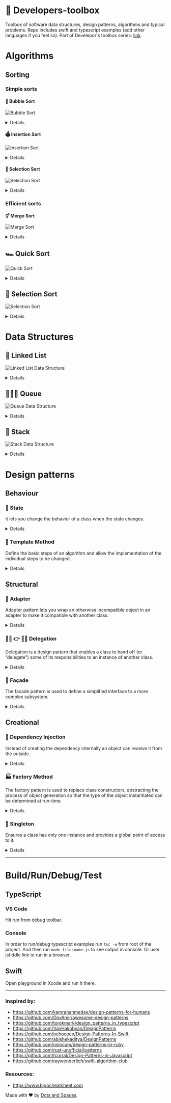 # 🧰 Developers-toolbox
Toolbox of software data structures, design patterns, algorithms and typical problems. Repo includes swift and typescript examples (add other languages if you feel so). Part of Develepor's toolbox series: [link](https://medium.com/dots-and-spaces).

# Algorithms

## Sorting

### Simple sorts

#### 🛁 Bubble Sort

![Bubble Sort](https://upload.wikimedia.org/wikipedia/commons/c/c8/Bubble-sort-example-300px.gif "Bubble Sort")

<details>

[Wikipedia says](https://en.wikipedia.org/wiki/Bubble_sort):
> Bubble sort, sometimes referred to as sinking sort, is a simple sorting algorithm that repeatedly steps through the list, compares adjacent elements and swaps them if they are in the wrong order. The pass through the list is repeated until the list is sorted. The algorithm, which is a comparison sort, is named for the way smaller or larger elements "bubble" to the top of the list. Although the algorithm is simple, it is too slow and impractical for most problems even when compared to insertion sort. Bubble sort can be practical if the input is in mostly sorted order with some out-of-order elements nearly in position.

| Algorithm     | Time Complexity |         |           | Space Complexity |
| ------------- |----------------:| -------:|----------:|-----------------:|
|               | Best            | Average | Worst     | Worst            |
| Bubble Sort   | Θ(n)            | Θ(n^2)  | Θ(n^2)    | Θ(1        )     |

### Swift

**Example:**
```swift
func bubbleSort(numbers: [Int]) -> [Int] {
    var sortedNumbers = numbers

    for i in 0..<sortedNumbers.count {
        for j in 1..<sortedNumbers.count-i {
            if sortedNumbers[j - 1] > sortedNumbers[j] {
                sortedNumbers.swapAt(j - 1, j)
            }
        }
    }

    return sortedNumbers
}

let numbers = [5, 15, 14, 1, 26, 0, 99]
print(bubbleSort(numbers: numbers))
```

#### Output:
```
[0, 1, 5, 14, 15, 26, 99]
```

### TypeScript
**Example:**
[jsfiddle link](https://jsfiddle.net/5nfo4ugt/)

```typescript
function bubbleSort(numbers: number[]): number[] {
    let sortedNumbers = numbers;

    for (let i = 0; i < sortedNumbers.length; i++) {
        for (let j = 1; j < sortedNumbers.length; j++) {
            if (sortedNumbers[j - 1] > sortedNumbers[j]) {
                const temp = sortedNumbers[j - 1];
                sortedNumbers[j - 1] = sortedNumbers[j];
                sortedNumbers[j] = temp;
            }
        }
    }

    return sortedNumbers;
}

const numbers = [5, 15, 14, 1, 26, 0, 99]
console.log(bubbleSort(numbers));
```

#### Output:
```
[ 0, 1, 5, 14, 15, 26, 99 ]
```

</details>

#### 🗳️ Insertion Sort

![Insertion Sort](https://upload.wikimedia.org/wikipedia/commons/0/0f/Insertion-sort-example-300px.gif "Insertion Sort")

<details>

[Wikipedia says](https://en.wikipedia.org/wiki/Insertion_sort):
> Insertion sort is a simple sorting algorithm that is relatively efficient for small lists and mostly sorted lists, and is often used as part of more sophisticated algorithms. It works by taking elements from the list one by one and inserting them in their correct position into a new sorted list similar to how we put money in out wallet. In arrays, the new list and the remaining elements can share the array's space, but insertion is expensive, requiring shifting all following elements over by one. Shellsort (see below) is a variant of insertion sort that is more efficient for larger lists.

| Algorithm      | Time Complexity |          |           | Space Complexity |
| -------------- |----------------:| --------:|----------:|-----------------:|
|                | Best            | Average  | Worst     | Worst            |
| Insertion Sort | Ω(n)            | Θ(n^2)   | Θ(n^2)    | Θ(1        )     |

### Swift

**Example:**
```swift
func insertionSort(numbers: [Int]) -> [Int] {
    var sortedNumbers = numbers

    for i in 0..<sortedNumbers.count {
        let val = sortedNumbers[i]

        for j in 0..<i {
            if sortedNumbers[j] > sortedNumbers[i] {
                sortedNumbers.remove(at: i)
                sortedNumbers.insert(val, at: j)
            }
        }
    }

    return sortedNumbers
}

let numbers = [5, 15, 14, 1, 26, 0, 99]

print(insertionSort(numbers: numbers))
```

#### Output:
```
[0, 1, 5, 14, 15, 26, 99]
```

### TypeScript
**Example:**
[jsfiddle link](https://jsfiddle.net/1gj3bd87/)

```typescript
function insertionSort(numbers: number[]): number[] {
    let sortedNumbers = numbers;

    for (let i = 1; i < sortedNumbers.length; i++) {
        let value = sortedNumbers[i];
        let position = i;

        while(position > 0 && sortedNumbers[position - 1] > value) {
            numbers[position] = numbers[position - 1];
            position -= 1;
        }

        numbers[position] = value;
    }

    return sortedNumbers;
}

const unsortedArray = [5, 15, 14, 1, 26, 0, 99];
console.log(insertionSort(unsortedArray));
```

#### Output:
```
[ 0, 1, 5, 14, 15, 26, 99 ]
```

</details>

#### 🔘 Selection Sort

![Selection Sort](https://upload.wikimedia.org/wikipedia/commons/9/94/Selection-Sort-Animation.gif "Selection Sort")

<details>

[Wikipedia says](https://en.wikipedia.org/wiki/Selection_sort):
> Selection sort is an in-place comparison sort. It has O(n2) complexity, making it inefficient on large lists, and generally performs worse than the similar insertion sort. Selection sort is noted for its simplicity, and also has performance advantages over more complicated algorithms in certain situations.

> The algorithm finds the minimum value, swaps it with the value in the first position, and repeats these steps for the remainder of the list. It does no more than n swaps, and thus is useful where swapping is very expensive.

| Algorithm      | Time Complexity |         |           | Space Complexity |
| -------------- |----------------:| -------:|----------:|-----------------:|
|                | Best            | Average | Worst     | Worst            |
| Selection sort | Ω(n^2)          | Θ(n^2)  | Θ(n^2)    | Θ(1        )     |

### Swift

**Example:**
```swift
func selectionSort(numbers: [Int]) -> [Int] {
    var sortedNumbers = numbers

    for i in 0..<sortedNumbers.count-1 {
        var minIndex = i
        for j in i..<sortedNumbers.count {
            if sortedNumbers[j] < sortedNumbers[minIndex] {
                minIndex = j
            }
        }

        let temp = sortedNumbers[minIndex]
        sortedNumbers[minIndex] = sortedNumbers[i]
        sortedNumbers[i] = temp
    }

    return sortedNumbers
}

let numbers = [5, 15, 14, 1, 26, 0, 99]

print(selectionSort(numbers: numbers))
```

#### Output:
```
[0, 1, 5, 14, 15, 26, 99]
```

### TypeScript
**Example:**
[jsfiddle link](https://jsfiddle.net/oe2cm1fn/)

```typescript
function selectionSort(numbers: number[]): number[] {
    let sortedNumbers = numbers;

    for (let i = 0; i < sortedNumbers.length - 1; i++) {
        let minValueIndex = i;

        for (let j = i + 1; j < sortedNumbers.length; j++) {
            if (sortedNumbers[j] < sortedNumbers[minValueIndex]) {
                minValueIndex = j;
            }
        }
            const temp = sortedNumbers[minValueIndex];
            sortedNumbers[minValueIndex] = sortedNumbers[i];
            sortedNumbers[i] = temp;
    }

    return sortedNumbers;
}

const unsortedArray = [5, 15, 14, 1, 26, 0, 99];
console.log(selectionSort(unsortedArray));
```

#### Output:
```
[ 0, 1, 5, 14, 15, 26, 99 ]
```

</details>

### Efficient sorts

#### ⚥ Merge Sort

![Merge Sort](https://upload.wikimedia.org/wikipedia/commons/c/cc/Merge-sort-example-300px.gif "Merge Sort")

<details>

Conceptually, a merge sort works as follows:

- Divide the unsorted list into n sublists, each containing one element (a list of one element is considered sorted).
- Repeatedly merge sublists to produce new sorted sublists until there is only one sublist remaining. This will be the sorted list.

[Wikipedia says](https://en.wikipedia.org/wiki/Merge_sort):
> Merge sort takes advantage of the ease of merging already sorted lists into a new sorted list. It starts by comparing every two elements (i.e., 1 with 2, then 3 with 4...) and swapping them if the first should come after the second. It then merges each of the resulting lists of two into lists of four, then merges those lists of four, and so on; until at last two lists are merged into the final sorted list. Of the algorithms described here, this is the first that scales well to very large lists, because its worst-case running time is O(n log n). It is also easily applied to lists, not only arrays, as it only requires sequential access, not random access. However, it has additional O(n) space complexity, and involves a large number of copies in simple implementations.

| Algorithm    | Time Complexity |              |             | Space Complexity |
| ------------ |----------------:| ------------:|------------:|-----------------:|
|              | Best            | Average      | Worst       | Worst            |
| Merge Sort   | Θ(n log(n))      | Θ(n log(n)) | O(n log(n)) | O(n)             |

### Swift

**Example:**
```swift
func mergeSort(numbers: [Int]) -> [Int] {
    // If only one element - already sorted.
    if numbers.count == 1 {
        return numbers
    }

    // First, divide the list into equal-sized sublists
    // consisting of the first half and second half of the list.
    let iMiddle = numbers.count/2
    let left = mergeSort(numbers: Array(numbers[0..<iMiddle]))
    let right = mergeSort(numbers: Array(numbers[iMiddle..<numbers.count]))

    // Recursively sort both sublists.
    return compareAndMerge(left: left, right: right)
}

func compareAndMerge(left: [Int], right:[Int]) -> [Int] {
    var leftIndex = 0
    var rightIndex = 0
    var ordered: [Int] = []

    while leftIndex < left.count && rightIndex < right.count {
        if left[leftIndex] < right[rightIndex] {
            ordered.append(left[leftIndex])
            leftIndex += 1
        } else {
            ordered.append(right[rightIndex])
            rightIndex += 1
        }
    }

    // Going through leftovers
    ordered += Array(left[leftIndex..<left.count])
    ordered += Array(right[rightIndex..<right.count])

    return ordered
}

var numbers = [5, 15, 14, 1, 26, 0, 99]

print(mergeSort(numbers: numbers))
```

#### Output:
```
[0, 1, 5, 14, 15, 26, 99]
```

### TypeScript
**Example:**
[jsfiddle link](https://jsfiddle.net/2mvhpubk/)

```typescript
function mergeSort(numbers: number[]): number[] {

    // If only one element - already sorted.
    if (numbers.length === 1) {
        return numbers;
    }

    // First, divide the list into equal-sized sublists
    // consisting of the first half and second half of the list.
    const iMiddle = Math.floor(numbers.length/2);

    const leftArray = [];
    numbers.forEach((el, index) => {
        if (0 <= index && index < iMiddle) {
            leftArray.push(el);
        }
    });

    const rightArray = [];
    numbers.forEach((el, index) => {
        if (iMiddle <= index && index <= numbers.length) {
            rightArray.push(el);
        }
    });

    const left = mergeSort(leftArray);
    const right = mergeSort(rightArray);

    // Recursively sort both sublists.
    return compareAndMerge(left, right);
}

function compareAndMerge(left: number[], right: number[]): number[] {
    let ordered = [];
    let leftIndex = 0;
    let rightIndex = 0;

    while (leftIndex < left.length && rightIndex < right.length) {
        if (left[leftIndex] < right[rightIndex]) {
            ordered.push(left[leftIndex]);
            leftIndex++;
        } else {
            ordered.push(right[rightIndex]);
            rightIndex++;
        }
    }

    // Going through leftovers
    left.forEach((el, index) => {
        if (leftIndex <= index && index <= left.length) {
            ordered.push(el);
        }
    });

    right.forEach((el, index) => {
        if (rightIndex <= index && index <= right.length) {
            ordered.push(el);
        }
    });

    return ordered;
}

const unsortedArrayOfNumbers = [5, 15, 14, 1, 26, 0, 99];
console.log(mergeSort(unsortedArrayOfNumbers));
```

#### Output:
```
[ 0, 1, 5, 14, 15, 26, 99 ]
```

</details>

## 🏎️ Quick Sort

![Quick Sort](https://upload.wikimedia.org/wikipedia/commons/6/6a/Sorting_quicksort_anim.gif "Quick Sort")

<details>

[Wikipedia says](https://en.wikipedia.org/wiki/Quicksort):
> Quicksort is a divide and conquer algorithm which relies on a partition operation: to partition an array, an element called a pivot is selected. All elements smaller than the pivot are moved before it and all greater elements are moved after it. This can be done efficiently in linear time and in-place. The lesser and greater sublists are then recursively sorted. This yields average time complexity of O(n log n), with low overhead, and thus this is a popular algorithm. Efficient implementations of quicksort (with in-place partitioning) are typically unstable sorts and somewhat complex, but are among the fastest sorting algorithms in practice.
> The important caveat about quicksort is that its worst-case performance is O(n2); while this is rare, in naive implementations (choosing the first or last element as pivot) this occurs for sorted data, which is a common case. The most complex issue in quicksort is thus choosing a good pivot element, as consistently poor choices of pivots can result in drastically slower O(n2) performance, but good choice of pivots yields O(n log n) performance, which is asymptotically optimal. For example, if at each step the median is chosen as the pivot then the algorithm works in O(n log n). Finding the median, such as by the median of medians selection algorithm is however an O(n) operation on unsorted lists and therefore exacts significant overhead with sorting. In practice choosing a random pivot almost certainly yields O(n log n) performance.

| Algorithm    | Time Complexity |              |             | Space Complexity |
| ------------ |----------------:| ------------:|------------:|-----------------:|
|              | Best            | Average      | Worst       | Worst            |
| Quick Sort   | Θ(n log(n))      | Θ(n log(n)) | O(n^2)      | O(log(n))        |

There few different parititioning schemes, code below uses Lomuto partition scheme; for Hoare's partitioning scheme, Dutch national flag partitioning take a look [here](https://github.com/raywenderlich/swift-algorithm-club/tree/master/Quicksort).

### Swift

**Example:**
```swift
func quickSortLomuto(_ numbers: inout [Int], left: Int, right: Int) -> [Int] {
    // Recursive, in-place version that uses Lomuto's scheme.
    if left < right {
        let p = lomutoPartion(&numbers, left: left, right: right)

        quickSortLomuto(&numbers, left: left, right: p - 1)
        quickSortLomuto(&numbers, left: p + 1, right: right)
    }

    return numbers
}

func lomutoPartion(_ numbers: inout [Int], left: Int, right: Int) -> Int {

    // We use the biggest item as the pivot.
    let pivotValue = numbers[right]

    // And begin from the smallest left value.
    var storeIndex = left

    // Partitioning array into four regions:
    //   [low..i] where values are <= than pivot
    //   [i+1..j-1] where values are > than pivot
    //   [j..high-1] values that we haven't looked at yet
    //   [high] is the pivot.
    for i in left..<right {
        if numbers[i] < pivotValue {
            (numbers[i], numbers[storeIndex]) = (numbers[storeIndex], numbers[i])
            storeIndex += 1
        }
    }
    (numbers[storeIndex], numbers[right]) = (numbers[right], numbers[storeIndex])
    return storeIndex
}

var numbers = [5, 15, 14, 1, 26, 0, 99]
print(quickSortLomuto(&numbers, left: 0, right: numbers.count-1))
```

#### Output:
```
[0, 1, 5, 14, 15, 26, 99]
```

### TypeScript
**Example:**
[jsfiddle link](https://jsfiddle.net/qwd9smek/)

```typescript
function quickSortLomuto(numbers: number[], left: number, right: number): number[] {

    // Recursive, in-place version that uses Lomuto's scheme.
    if (left < right) {
        let p = lomutoParition(numbers, left, right);

        quickSortLomuto(numbers, left, p - 1);
        quickSortLomuto(numbers, p + 1, right);
    }

    return numbers;
}

function lomutoParition(numbers: number[], left: number, right: number): number {

    // We use the biggest item as the pivot.
    const pivotValue = numbers[right];

    // And begin from the smallest left value.
    let storeIndex = left;

    // Partitioning array into four regions:
    //   [low..i] where values are <= than pivot
    //   [i+1..j-1] where values are > than pivot
    //   [j..high-1] values that we haven't looked at yet
    //   [high] is the pivot.
    for (let i = left; i < right; i++) {
        if (numbers[i] < pivotValue) {
            [numbers[i], numbers[storeIndex]] = [numbers[storeIndex], numbers[i]];
            storeIndex++;
        }
    }

    [numbers[storeIndex], numbers[right]] = [numbers[right], numbers[storeIndex]];

    return storeIndex;
}

const arrayToSort = [5, 15, 14, 1, 26, 0, 99];
console.log(quickSortLomuto(arrayToSort, 0, arrayToSort.length - 1));
```

#### Output:
```
[ 0, 1, 5, 14, 15, 26, 99 ]
```

</details>

## 🔘 Selection Sort

![Selection Sort](https://upload.wikimedia.org/wikipedia/commons/9/94/Selection-Sort-Animation.gif "Selection Sort")

<details>

[Wikipedia says](https://en.wikipedia.org/wiki/Selection_sort):
> Selection sort is an in-place comparison sort. It has O(n2) complexity, making it inefficient on large lists, and generally performs worse than the similar insertion sort. Selection sort is noted for its simplicity, and also has performance advantages over more complicated algorithms in certain situations.

> The algorithm finds the minimum value, swaps it with the value in the first position, and repeats these steps for the remainder of the list. It does no more than n swaps, and thus is useful where swapping is very expensive.

| Algorithm      | Time Complexity |         |           | Space Complexity |
| -------------- |----------------:| -------:|----------:|-----------------:|
|                | Best            | Average | Worst     | Worst            |
| Selection sort | Ω(n^2)          | Θ(n^2)  | Θ(n^2)    | Θ(1        )     |

### Swift

**Example:**
```swift
func selectionSort(numbers: [Int]) -> [Int] {
    var sortedNumbers = numbers

    for i in 0..<sortedNumbers.count-1 {
        var minIndex = i
        for j in i..<sortedNumbers.count {
            if sortedNumbers[j] < sortedNumbers[minIndex] {
                minIndex = j
            }
        }

        let temp = sortedNumbers[minIndex]
        sortedNumbers[minIndex] = sortedNumbers[i]
        sortedNumbers[i] = temp
    }

    return sortedNumbers
}

let numbers = [5, 15, 14, 1, 26, 0, 99]

print(selectionSort(numbers: numbers))
```

#### Output:
```
[0, 1, 5, 14, 15, 26, 99]
```

### TypeScript
**Example:**
[jsfiddle link](https://jsfiddle.net/oe2cm1fn/)

```typescript
function selectionSort(numbers: number[]): number[] {
    let sortedNumbers = numbers;

    for (let i = 0; i < sortedNumbers.length - 1; i++) {
        let minValueIndex = i;

        for (let j = i + 1; j < sortedNumbers.length; j++) {
            if (sortedNumbers[j] < sortedNumbers[minValueIndex]) {
                minValueIndex = j;
            }
        }
            const temp = sortedNumbers[minValueIndex];
            sortedNumbers[minValueIndex] = sortedNumbers[i];
            sortedNumbers[i] = temp;
    }

    return sortedNumbers;
}

const unsortedArray = [5, 15, 14, 1, 26, 0, 99];
console.log(selectionSort(unsortedArray));
```

#### Output:
```
[ 0, 1, 5, 14, 15, 26, 99 ]
```

</details>


# Data Structures
## 🔗 Linked List

![Linked List Data Structure](https://upload.wikimedia.org/wikipedia/commons/thumb/6/6d/Singly-linked-list.svg/408px-Singly-linked-list.svg.png "Linked List Data Structure")

<details>

[Wikipedia says](https://en.wikipedia.org/wiki/Linked_list):
> In computer science, a Linked list is a linear collection of data elements, whose order is not given by their physical placement in memory. Instead, each element points to the next. It is a data structure consisting of a collection of nodes which together represent a sequence. In its most basic form, each node contains: data, and a reference (in other words, a link) to the next node in the sequence. This structure allows for efficient insertion or removal of elements from any position in the sequence during iteration

| Data Structure     | Time Complexity |        |           |          |        |         |           |          | Space Complexity |
| ------------------ |----------------:| ------:|----------:|---------:|-------:|--------:|----------:|---------:|-----------------:|
|                    | Average         |        |           |          | Worst  |         |           |          | Worst            |
|                    | Access          | Search | Insertion | Deletion | Access | Search  | Insertion | Deletion |                  |
| Singly-Linked List | Θ(n)            | Θ(n)   | Θ(1)      | Θ(1)     | O(n)   | O(n)    | O(1)      | O(1)     | O(n)             |
| Doubly-Linked List | Θ(n)            | Θ(n)   | Θ(1)      | Θ(1)     | O(n)   | O(n)    | O(1)      | O(1)     | O(n)             |

### Real world example
> Consider the history section of web browsers, where it creates a linked list of web-pages visited, so that when you check history (traversal of a list) or press back button, the previous node's data is fetched.

> Another real life example could a be queue/line of persons standing for food in mess, insertion is done at one end and deletion at other. And these operations happen frequent. dynamic queues / stacks are efficiently implemented using linked lists.

### Swift

**Example:**
```swift
class Node {
    var value: Int?
    var next: Node?
}

class LinkedList {
    var head: Node?

    func insert(value: Int) {
        print("Inserting: \(value)")

        if var iteratingHead = self.head {
            while(iteratingHead.next != nil) {
                iteratingHead = iteratingHead.next!
            }

            iteratingHead.next = Node()
            iteratingHead.next?.value = value
        }
        else {
            self.head = Node()
            self.head?.value = value
        }
    }

    func remove(value: Int) {
        print("Removing: \(value)")

        if var iteratingHead = self.head {
            var lastNode = self.head!
            while(iteratingHead.value != value && iteratingHead.next != nil) {
                lastNode = iteratingHead
                iteratingHead = iteratingHead.next!
            }

            if iteratingHead.value == value {
                if iteratingHead.next != nil {
                    lastNode.value = nil
                    lastNode.next = iteratingHead.next
                }
                else {
                    lastNode.next = nil
                }
            }
        }
        else {
            print("It looks like list is not initilezed yet.")
        }
    }

    func printAll() {
        print("Printing values:")

        if var iteratingHead = head {
            while(iteratingHead.next != nil) {
                print(iteratingHead.value ?? 0)

                iteratingHead = iteratingHead.next!
            }

            print(iteratingHead.value ?? 0)
        } else {
            print("List is empty.")
        }

        print("---")
    }
}

var list = LinkedList()
list.printAll()

list.insert(value: 22)
list.insert(value: 33)
list.insert(value: 44)
list.insert(value: 55)
list.insert(value: 66)

list.printAll()

list.remove(value: 33)
list.remove(value: 66)

list.printAll()

list.remove(value: 22)
list.remove(value: 44)
list.remove(value: 55)
list.remove(value: 66)

list.printAll()

```

#### Output:
```
Printing values:
List is empty.
---
Inserting: 22
Inserting: 33
Inserting: 44
Inserting: 55
Inserting: 66
Printing values:
22
33
44
55
66
---
Removing: 33
Removing: 66
Printing values:
44
55
66
---
Removing: 22
Removing: 44
Removing: 55
Removing: 66
Printing values:
---
```

### TypeScript
**Example:**
[jsfiddle link](https://jsfiddle.net/Lvxj67hz/)

```typescript
class LinkedListNode {
    public value: number;
    public next: LinkedListNode;
}

class LinkedList {
    public head: LinkedListNode;

    public insert(value: number): void {
        console.log(`Inserting: ${value}`);

        let iteratingHead = this.head;

        if (iteratingHead != null) {
            while (iteratingHead.next != null) {
                iteratingHead = iteratingHead.next;
            }

            iteratingHead.next = new LinkedListNode();
            iteratingHead.next.value = value;
        } else {
            this.head = new LinkedListNode();
            this.head.value = value;
        }
    }

    public remove(value: number): void {
        console.log(`Removing: ${value}`);

        let iteratingHead = this.head;

        if (iteratingHead != null) {
            let lastNode = iteratingHead;

            while (iteratingHead.next != null && iteratingHead.next.value === value) {
                lastNode = iteratingHead;
                iteratingHead = iteratingHead.next;
            }

            if (iteratingHead.value === value) {
                if (iteratingHead.next != null) {
                    lastNode.value = null;
                    lastNode.next = iteratingHead.next;
                } else {
                    lastNode.next = null;
                }
            }
        } else {
            console.log("It looks like list is not initilezed yet.");
        }
    }

    public printAll(): void {
        console.log("Printing values:");

        let iteratingHead = this.head;

        if (iteratingHead != null) {
            while (iteratingHead.next != null) {
                if (iteratingHead.value != null) {
                    console.log(iteratingHead.value);
                }

                iteratingHead = iteratingHead.next;
            }

            if (iteratingHead.value != null) {
                console.log(iteratingHead.value);
            }
        } else {
            console.log("List is empty.");
        }

        console.log("---");
    }
}

const list = new LinkedList();
list.printAll();

list.insert(22);
list.insert(33);
list.insert(44);
list.insert(55);
list.insert(66);

list.printAll();

list.remove(33);
list.remove(66);

list.printAll();

list.remove(22);
list.remove(44);
list.remove(55);
list.remove(66);

list.printAll();
```

#### Output:
```
Printing values:
List is empty.
---
Inserting: 22
Inserting: 33
Inserting: 44
Inserting: 55
Inserting: 66
Printing values:
22
33
44
55
66
---
Removing: 33
Removing: 66
Printing values:
44
55
66
---
Removing: 22
Removing: 44
Removing: 55
Removing: 66
Printing values:
---
```

</details>

## 🐜🐜🐜 Queue

![Queue Data Structure](https://upload.wikimedia.org/wikipedia/commons/thumb/5/52/Data_Queue.svg/300px-Data_Queue.svg.png "Queue Data Structure")

<details>

[Wikipedia says](https://en.wikipedia.org/wiki/Queue_(abstract_data_type)):
> In computer science, a queue is a collection in which the entities in the collection are kept in order and the principal (or only) operations on the collection are the addition of entities to the rear terminal position, known as enqueue, and removal of entities from the front terminal position, known as dequeue. This makes the queue a First-In-First-Out (FIFO) data structure. In a FIFO data structure, the first element added to the queue will be the first one to be removed. This is equivalent to the requirement that once a new element is added, all elements that were added before have to be removed before the new element can be removed. Often a peek or front operation is also entered, returning the value of the front element without dequeuing it. A queue is an example of a linear data structure, or more abstractly a sequential collection.

| Data Structure     | Time Complexity |        |           |          |        |         |           |          | Space Complexity |
| ------------------ |----------------:| ------:|----------:|---------:|-------:|--------:|----------:|---------:|-----------------:|
|                    | Average         |        |           |          | Worst  |         |           |          | Worst            |
|                    | Access          | Search | Insertion | Deletion | Access | Search  | Insertion | Deletion |                  |
| Queue                | Θ(n)          | Θ(n)   | Θ(1)      | Θ(1)     | O(n)   | O(n)    | O(1)      | O(1)     | O(n)             |

### Real world example
> Ticket counter line where people who come first will get his ticket first.

> Key press sequence in keyboard.

### Swift

**Example:**
```swift
import Foundation

class QNode {
    var value: Int?
    var next: QNode?
}

class Queue {
    var head: QNode?
    var tail: QNode?

    func enqueue(value: Int) {
        print("Enqueing: \(value)")

        let node = QNode()
        node.value = value

        if tail == nil && head == nil {
            head = node
            tail = node
        } else {
            tail?.next = node
            tail = node
        }

//        OR
//        if tail == nil {
//            tail = node
//
//            if head == nil {
//                head = tail
//            }
//        }
//        else {
//            tail?.next = node
//            tail = node
//        }
    }

    func dequeue() -> Int? {
        print("Dequeing")

        if let iteratingHead = head {
            head = iteratingHead.next

            if iteratingHead.next == nil {
                tail = nil
            }

            return iteratingHead.value
        }
        else {
            print("It looks like queue is not initilezed yet.")
            return nil
        }
    }

    func printAll() {
        print("Printing values:")

        if var iteratingHead = self.head {
            while iteratingHead.next != nil {
                print(iteratingHead.value ?? 0)
                iteratingHead = iteratingHead.next!
            }
            print(iteratingHead.value ?? 0)
        } else {
            print("Queue is empty.")
        }

        print("---")
    }
}

let q = Queue()
q.enqueue(value: 11)
q.enqueue(value: 22)
q.enqueue(value: 33)
q.enqueue(value: 44)
q.enqueue(value: 55)

q.printAll()

q.dequeue()
q.dequeue()

q.printAll()

q.dequeue()
q.dequeue()
q.dequeue()
q.dequeue()

q.printAll()
```

#### Output:
```
Enqueing: 11
Enqueing: 22
Enqueing: 33
Enqueing: 44
Enqueing: 55
Printing values:
11
22
33
44
55
---
Dequeing
Dequeing
Printing values:
33
44
55
---
Dequeing
Dequeing
Dequeing
Dequeing
It looks like queue is not initilezed yet.
Printing values:
Queue is empty.
---
```

### TypeScript
**Example:**
[jsfiddle link](https://jsfiddle.net/2u6xk3hz/)

```typescript
class QNode {
    public value: number;
    public next: QNode;
}

class Queue {
    public head: QNode;
    public tail: QNode;

    public enqueue(value: number): void {
        console.log(`Enqueing: ${value}`)

        const node = new QNode();
        node.value = value;

        if (this.tail == null && this.head == null) {
            this.head = node;
            this.tail = node;
        } else {
            this.tail.next = node;
            this.tail = node;
        }
    }

    public dequeue(): number {
        console.log("Dequeing");

        let iteratingHead = this.head;

        if (iteratingHead != null) {
            this.head = iteratingHead.next;

            if (iteratingHead.next == null) {
                this.tail = null;
            }

            return iteratingHead.value;
        } else {
            console.log("It looks like queue is not initilezed yet.");
            return 0;
        }
    }

    public printAll(): void {
        console.log("Printing values:");

        let iteratingHead = this.head;

        if (iteratingHead != null) {
            while (iteratingHead.next != null) {
                if (iteratingHead.value != null) {
                    console.log(iteratingHead.value);
                }

                iteratingHead = iteratingHead.next;
            }

            if (iteratingHead.value != null) {
                console.log(iteratingHead.value);
            }
        } else {
            console.log("Queue is empty.");
        }

        console.log("---");
    }
}

let q = new Queue();
q.enqueue(11);
q.enqueue(22);
q.enqueue(33);
q.enqueue(44);
q.enqueue(55);

q.printAll();

q.dequeue();
q.dequeue();

q.printAll();

q.dequeue();
q.dequeue();
q.dequeue();
q.dequeue();

q.printAll();
```

#### Output:
```
Enqueing: 11
Enqueing: 22
Enqueing: 33
Enqueing: 44
Enqueing: 55
Printing values:
11
22
33
44
55
---
Dequeing
Dequeing
Printing values:
33
44
55
---
Dequeing
Dequeing
Dequeing
Dequeing
It looks like queue is not initilezed yet.
Printing values:
Queue is empty.
---
```

</details>

## 🥞 Stack

![Stack Data Structure](https://upload.wikimedia.org/wikipedia/commons/thumb/b/b4/Lifo_stack.png/350px-Lifo_stack.png "Stack Data Structure")

<details>

[Wikipedia says](https://en.wikipedia.org/wiki/Stack_(abstract_data_type)):
> In computer science, a stack is an abstract data type that serves as a collection of elements, with two principal operations:
> - push, which adds an element to the collection, and
> - pop, which removes the most recently added element that was not yet removed.

> The order in which elements come off a stack gives rise to its alternative name, LIFO (last in, first out). Additionally, a peek operation may give access to the top without modifying the stack. The name "stack" for this type of structure comes from the analogy to a set of physical items stacked on top of each other, which makes it easy to take an item off the top of the stack, while getting to an item deeper in the stack may require taking off multiple other items first.

> Considered as a linear data structure, or more abstractly a sequential collection, the push and pop operations occur only at one end of the structure, referred to as the top of the stack. This makes it possible to implement a stack as a singly linked list and a pointer to the top element. A stack may be implemented to have a bounded capacity. If the stack is full and does not contain enough space to accept an entity to be pushed, the stack is then considered to be in an overflow state. The pop operation removes an item from the top of the stack.

| Data Structure     | Time Complexity |        |           |          |        |         |           |          | Space Complexity |
| ------------------ |----------------:| ------:|----------:|---------:|-------:|--------:|----------:|---------:|-----------------:|
|                    | Average         |        |           |          | Worst  |         |           |          | Worst            |
|                    | Access          | Search | Insertion | Deletion | Access | Search  | Insertion | Deletion |                  |
| Stack              | Θ(n)            | Θ(n)   | Θ(1)      | Θ(1)     | O(n)   | O(n)    | O(1)      | O(1)     | O(n)             |

### Real world example
> ?

### Swift

**Example:**
```swift
class Stack {
    var stackArray = [String]()

    func push(val: String) {
        self.stackArray.append(val)
    }

    func pop() -> String? {
        if self.stackArray.last != nil {
            return self.stackArray.removeLast()
        }
        else{
            return "Stack is empty."
        }
    }

    func printValues() {
        print(stackArray)
    }
}

let stack = Stack()
stack.push(val: "1")
stack.push(val: "2")
stack.push(val: "2")
stack.push(val: "2")
stack.push(val: "3")
stack.push(val: "2")
stack.push(val: "1")

stack.printValues()

print(stack.pop() as Any)
print(stack.pop() as Any)

stack.printValues()

print(stack.pop() as Any)
print(stack.pop() as Any)
print(stack.pop() as Any)
print(stack.pop() as Any)
print(stack.pop() as Any)
print(stack.pop() as Any)

```

#### Output:
```
["1", "2", "2", "2", "3", "2", "1"]
Optional("1")
Optional("2")
["1", "2", "2", "2", "3"]
Optional("3")
Optional("2")
Optional("2")
Optional("2")
Optional("1")
Optional("Stack is empty.")
```

### TypeScript
**Example:**
[jsfiddle link](https://jsfiddle.net/z40huejy/)

```typescript
class Stack {
    private stackArray: string[] = [];

    public push(val: string): void {
        this.stackArray.push(val);
    }

    public pop(): string {
        if (this.stackArray.length !== 0) {
            return this.stackArray.splice(this.stackArray.length-1, 1)[0];
        }
        else{
            return "Stack is empty";
        }
    }

    public printValues(): void {
        console.log(this.stackArray);
    }
}

let stack = new Stack();
stack.push("1");
stack.push("2");
stack.push("2");
stack.push("2");
stack.push("3");
stack.push("2");
stack.push("1");

stack.printValues();

console.log(stack.pop());
console.log(stack.pop());

stack.printValues();

console.log(stack.pop());
console.log(stack.pop());
console.log(stack.pop());
console.log(stack.pop());
console.log(stack.pop());
console.log(stack.pop());
```

#### Output:
```
[ '1', '2', '2', '2', '3', '2', '1' ]
1
2
[ '1', '2', '2', '2', '3' ]
3
2
2
2
1
Stack is empty
```

</details>

# Design patterns

## Behaviour

### 💢 State

It lets you change the behavior of a class when the state changes.

<details>

[Wikipedia says](https://en.wikipedia.org/wiki/State_pattern):
> The state pattern is a behavioral software design pattern that allows an object to alter its behavior when its internal state changes. This pattern is close to the concept of finite-state machines. The state pattern can be interpreted as a strategy pattern, which is able to switch a strategy through invocations of methods defined in the pattern's interface.

#### Real world example
> Imagine you are using some drawing application, you choose the paint brush to draw. Now the brush changes its behavior based on the selected color i.e. if you have chosen red color it will draw in red, if blue then it will be in blue etc.

#### Demo example
> Authorization system that depending on the state will have user as authorized or unauthorized.

##### Swift
```swift
final class Context {
    private var state: State = UnauthorizedState()

    var isAuthorized: Bool {
        get {
            return state.isAuthorized(context: self)
        }
    }

    var userId: String? {
        get {
            return state.userId(context: self)
        }
    }

    func changeStateToAuthorized(userId: String) {
        state = AuthorizedState(userId: userId)
    }

    func changeStateToUnauthorized() {
        state = UnauthorizedState()
    }

    func printAuthorizationStatus() {
        print("Is user authorized: \(userContext.isAuthorized). User id is: \(String(describing: userContext.userId)).")
    }
}

protocol State {
    func isAuthorized(context: Context) -> Bool
    func userId(context: Context) -> String?
}

class UnauthorizedState: State {
    func isAuthorized(context: Context) -> Bool {
        return false
    }

    func userId(context: Context) -> String? {
        return nil
    }
}

class AuthorizedState: State {
    let userId: String

    init(userId: String) {
        self.userId = userId
    }

    func isAuthorized(context: Context) -> Bool {
        return true
    }

    func userId(context: Context) -> String? {
        return userId
    }
}

let userContext = Context()
// initial state
userContext.printAuthorizationStatus()

// authorizing as admin
userContext.changeStateToAuthorized(userId: "admin")

// now logged in as "admin"
userContext.printAuthorizationStatus()

// unauthorizing
userContext.changeStateToUnauthorized()

// now logged out
userContext.printAuthorizationStatus()

```
##### Output:
```
Is user authorized: false. User id is: nil.
Is user authorized: true. User id is: Optional("admin").
Is user authorized: false. User id is: nil.
```

#### TypeScript
[jsfiddle link](https://jsfiddle.net/oksdv734/)
```typescript
class Context {
    private state: State = new UnauthorizedState();

    private _isAuthorized: boolean;

    get isAuthorized(): boolean {
        return this.state.isAuthorized(this);
    }

    private _userId: string;

    get userId(): string {
        return this.state.getUserId(this);
    }

    public changeStateToAuthorized(userId: string) {
        this.state = new AuthorizedState(userId);
    }

    public changeStateToUnauthorized() {
        this.state = new UnauthorizedState();
    }

    public printAuthorizationStatus() {
        console.log(`Is user authorized: ${this.isAuthorized}. User id is: ${this.userId}.`);
    }
}

interface State {
    isAuthorized(context: Context): boolean;
    getUserId(context: Context): string;
}

class UnauthorizedState implements State {
    public isAuthorized(context: Context): boolean {
        return false;
    }

    public getUserId(context: Context): string {
        return `nil`;
    }
}

class AuthorizedState implements State {
    private userId: string;

    constructor(userId: string) {
        this.userId = userId
    }

    public isAuthorized(context: Context): boolean {
        return true;
    }

    public getUserId(context: Context): string {
        return this.userId;
    }
}

let userContext = new Context();
// initial state
userContext.printAuthorizationStatus();

// authorizing as admin
userContext.changeStateToAuthorized("admin");

// now logged in as "admin"
userContext.printAuthorizationStatus();

// unauthorizing
userContext.changeStateToUnauthorized();

// now logged out
userContext.printAuthorizationStatus();
```
##### Output:
```
Is user authorized: false. User id is: nil.
Is user authorized: true. User id is: admin.
Is user authorized: false. User id is: nil.
```

</details>

### 📒 Template Method

Define the basic steps of an algorithm and allow the implementation of the individual steps to be changed.

<details>

[Wikipedia says](https://en.wikipedia.org/wiki/Template_method_pattern):
> The template method is a method in a superclass, usually an abstract superclass, and defines the skeleton of an operation in terms of a number of high-level steps. These steps are themselves implemented by additional helper methods in the same class as the template method. The helper methods may be either abstract methods, for which case subclasses are required to provide concrete implementations, or hook methods, which have empty bodies in the superclass. Subclasses can (but are not required to) customize the operation by overriding the hook methods. The intent of the template method is to define the overall structure of the operation, while allowing subclasses to refine, or redefine, certain steps.

#### Real world example
> Suppose we are getting some house built. The steps for building might look like: Prepare the base of house -> Build the walls ->  Add roof ->  Add other floors.

#### Demo example
> A flag drawing application: where skeleton class knows how abstractly to draw a 3 color flags, and subclasses know detailed line drawing implementation.

##### Swift
```swift
// Define a template method that contains a skeleton of some algorithm, composed of calls to (usually) primitive operations.
protocol TreeColorFlag {

    // The template method defines the skeleton of an algorithm.
    func draw()

    // These operations have to be implemented in subclasses.
    func drawFirstPart()
    func drawSecondPart()
    func drawThirdPart()
}

extension TreeColorFlag {

    func draw() {
        log(message: "Starting drawing")
        drawFirstPart();
        log(message: "First part is done.")
        drawSecondPart();
        log(message: "Second part is done.")
        drawThirdPart();
        log(message: "Third part is done.")
    }

    func log(message: String) {
        print(message)
    }

    func drawFirstPart() {
        fatalError("Subclass must implement drawFirstPart")
    }

    func drawSecondPart() {
        fatalError("Subclass must implement drawSecondPart")
    }

    func drawThirdPart() {
        fatalError("Subclass must implement drawThirdPart")
    }
}

// Concrete classes have to implement all needed operations of the base
// class. They can also override some operations with a default implementation.
class FrenchFlag: TreeColorFlag {
    func drawFirstPart() {
        print("FrenchFlag says: Implemented Operation1")
    }

    func drawSecondPart() {
        print("FrenchFlag says: Implemented drawSecondPart")
    }

    func drawThirdPart() {
        print("FrenchFlag says: Implemented drawThirdPart")
    }
}

class GermanFlag: TreeColorFlag {
    func drawFirstPart() {
        print("FrenchFlag says: Implemented Operation1")
    }

    func drawSecondPart() {
        print("FrenchFlag says: Implemented drawSecondPart")
    }

    func drawThirdPart() {
        print("FrenchFlag says: Implemented drawThirdPart")
    }
}

print("Drawing French 🇫🇷 flag")
FrenchFlag().draw()

print("Drawing German 🇩🇪 flag")
GermanFlag().draw()
```

##### Output:
```
Drawing French 🇫🇷 flag
Starting drawing
FrenchFlag says: Implemented Operation1
First part is done.
FrenchFlag says: Implemented drawSecondPart
Second part is done.
FrenchFlag says: Implemented drawThirdPart
Third part is done.
Drawing German 🇩🇪 flag
Starting drawing
FrenchFlag says: Implemented Operation1
First part is done.
FrenchFlag says: Implemented drawSecondPart
Second part is done.
FrenchFlag says: Implemented drawThirdPart
Third part is done.
```

#### TypeScript
[jsfiddle link](https://jsfiddle.net/vwz4ca3y/)
```typescript
// Define a template method that contains a skeleton of some algorithm, composed of calls to (usually) primitive operations.
class TreeColorFlag {

    // The template method defines the skeleton of an algorithm.
    draw(): void {
        this.log("Starting drawing");

        this.drawFirstPart();
        this.log("First part is done.");

        this.drawSecondPart();
        this.log("Second part is done.");

        this.drawThirdPart();
        this.log("Third part is done.");
    }

    log(message: String): void {
        console.log(message);
    }

    // These operations have to be implemented in subclasses.
    drawFirstPart(): void {
        throw new Error("Subclass must implement drawFirstPart");
    }

    drawSecondPart(): void {
        throw new Error("Subclass must implement drawSecondPart");
    }

    drawThirdPart(): void {
        throw new Error("Subclass must implement drawThirdPart");
    }
}

// Concrete classes have to implement all needed operations of the base
// class. They can also override some operations with a default implementation.
class FrenchFlag extends TreeColorFlag {
    drawFirstPart(): void {
        console.log("FrenchFlag says: Implemented Operation1")
    }

    drawSecondPart(): void {
        console.log("FrenchFlag says: Implemented drawSecondPart")
    }

    drawThirdPart(): void {
        console.log("FrenchFlag says: Implemented drawThirdPart")
    }
}

class GermanFlag extends TreeColorFlag {
    drawFirstPart(): void {
        console.log("FrenchFlag says: Implemented Operation1")
    }

    drawSecondPart(): void {
        console.log("FrenchFlag says: Implemented drawSecondPart")
    }

    drawThirdPart(): void {
        console.log("FrenchFlag says: Implemented drawThirdPart")
    }
}

console.log("Drawing French 🇫🇷 flag");
new FrenchFlag().draw();

console.log("Drawing German 🇩🇪 flag");
new GermanFlag().draw();
```
##### Output:
```
Drawing French 🇫🇷 flag
Starting drawing
FrenchFlag says: Implemented Operation1
First part is done.
FrenchFlag says: Implemented drawSecondPart
Second part is done.
FrenchFlag says: Implemented drawThirdPart
Third part is done.
Drawing German 🇩🇪 flag
Starting drawing
FrenchFlag says: Implemented Operation1
First part is done.
FrenchFlag says: Implemented drawSecondPart
Second part is done.
FrenchFlag says: Implemented drawThirdPart
Third part is done.
```

</details>

## Structural

### 🔌 Adapter
Adapter pattern lets you wrap an otherwise incompatible object in an adapter to make it compatible with another class.

<details>

[Wikipedia says](https://en.wikipedia.org/wiki/Adapter_pattern):
> In software engineering, the adapter pattern is a software design pattern that allows the interface of an existing class to be used as another interface. It is often used to make existing classes work with others without modifying their source code.

#### Real world example
> Consider that you have some pictures in your memory card and you need to transfer them to your computer. In order to transfer them you need some kind of adapter that is compatible with your computer ports so that you can attach memory card to your computer. In this case card reader is an adapter.

> Yet another example would be a translator translating words spoken by one person to another

#### Demo example
> Power adapter: a two pronged legged US plug can't be connected to an EU outlet, it needs to use a power adapter.

##### Swift
```swift
// Adaptee: SocketDenmark contains some useful behavior, but it is incompatible
// with the existing LaptopUS. The SocketDenmark needs some adaptation before the
// LaptopUS can use it.
// 🇩🇰 socket
class SocketDenmark {
    public func forbinde() { //connect in Danish
        print("Adapee: Forbundet.") // connected in Danish
    }
}

// Target: SocketUS defines the domain-specific implementation.
class SocketUS {
    func connect() {
        print("Target: Connected.")
    }
}

/// Adapter: makes SocketDenmark compatible with the SocketUS.
// 🇺🇸 plug to 🇩🇰 socket adapter.
class Adapter: SocketUS {
    private var SocketDenmark: SocketDenmark

    init(_ SocketDenmark: SocketDenmark) {
        self.SocketDenmark = SocketDenmark
    }

    override func connect() {
        print("Adapter: Connecting...")
        SocketDenmark.forbinde()
        print("Adapter: Connected.")
    }
}

// Client: uses Adapter.
// Laptop with 🇺🇸 plug
class LaptopUS {
    static func connectUSPlugToElectricity(socket: SocketUS) {
        print(socket.connect())
    }
}

LaptopUS.connectUSPlugToElectricity(socket: SocketUS())
LaptopUS.connectUSPlugToElectricity(socket: Adapter(SocketDenmark()))
```
##### Output:
```
Target: Connected.

Adapter: Connecting...
Adapee: Forbundet.
Adapter: Connected.
```

#### TypeScript
[jsfiddle link](https://jsfiddle.net/skrLme5w/)
```typescript
// Adaptee: SocketDenmark contains some useful behavior, but it is incompatible
// with the existing LaptopUS. The SocketDenmark needs some adaptation before the
// LaptopUS can use it.
// 🇩🇰 socket
class SocketDenmark {
    public forbinde(): void { //connect in Danish
        console.log("Adapee: Forbundet."); // connected in Danish
    }
}

// Target: SocketUS defines the domain-specific implementation.
class SocketUS {
    public connect(): void {
        console.log("Target: Connected.");
    }
}

/// Adapter: makes SocketDenmark compatible with the SocketUS.
// 🇺🇸 plug to 🇩🇰 socket adapter.
class Adapter extends SocketUS {
    private adaptee: SocketDenmark;

    constructor(adaptee: SocketDenmark) {
        super();

        this.adaptee = adaptee;
    }

    public connect(): void {
        console.log("Adapter: Connecting...");
        this.adaptee.forbinde();
        console.log("Adapter: Connected.");
    }
}

// Client: uses Adapter.
// Laptop with 🇺🇸 plug
class LaptopUS {
    static connectUSPlugToElectricity(socket: SocketUS): void {
        console.log(socket.connect());
    }
}

LaptopUS.connectUSPlugToElectricity(new SocketUS());
LaptopUS.connectUSPlugToElectricity(new Adapter(new SocketDenmark()));
```
##### Output:
```
Target: Connected.

Adapter: Connecting...
Adapee: Forbundet.
Adapter: Connected.
```

</details>

### 👩‍💼 👉 👷🔨 Delegation
Delegation is a design pattern that enables a class to hand off (or “delegate”) some of its responsibilities to an instance of another class.

<details>

[Wikipedia says](https://en.wikipedia.org/wiki/Delegation_pattern):
> In delegation, an object handles a request by delegating to a second object (the delegate). The delegate is a helper object, but with the original context. With language-level support for delegation, this is done implicitly by having self in the delegate refer to the original (sending) object, not the delegate (receiving object). In the delegate pattern, this is instead accomplished by explicitly passing the original object to the delegate, as an argument to a method. Note that "delegation" is often used loosely to refer to the distinct concept of forwarding, where the sending object simply uses the corresponding member on the receiving object, evaluated in the context of the receiving object, not the original object.

#### Demo example
> Cookie shop should sell cookies, where Bakery should bake cookies.

##### Swift
```swift
struct Cookie {
    var size = 5
    var hasChocolateChips = false
}

// Setup delegate protocol
protocol BakeryDelegate {
    func bakeCookies(cookie: Cookie)
}

// Implementation of the delegation
class Bakery: BakeryDelegate {
    func bakeCookies(cookie: Cookie) {
        print("Yay! A new cookie was baked, with size \(cookie.size).")
    }
}

class CookieShop {
    var delegate: BakeryDelegate

    init(delegate: BakeryDelegate) {
        self.delegate = delegate
    }

    func buy(cookies: Int) {
        var cookie = Cookie()
        cookie.size = cookies
        cookie.hasChocolateChips = true

        delegate.bakeCookies(cookie: cookie)
    }
}

let bakery = Bakery()
let shop = CookieShop(delegate: bakery)

shop.buy(cookies: 6)
```

##### Output:
```
Yay! A new cookie was baked, with size 6.
```

#### TypeScript
[jsfiddle link](https://jsfiddle.net/vs78pcx5/1/)
```typescript
class Cookie {
    public size = 5;
    public hasChocolateChips = false;
}

// Setup delegate interface
interface BakeryDelegate {
    bakeCookies(cookie: Cookie): void;
}

// Implementation of the delegation
class Bakery implements BakeryDelegate {
    bakeCookies(cookie: Cookie): void {
        console.log(`Yay! A new cookie was baked, with size ${cookie.size}.`);
    }
}

class CookieShop {
    constructor(private delegate: BakeryDelegate) {
    }

    buy(cookies: number): void {
        const cookie = new Cookie();
        cookie.size = cookies;
        cookie.hasChocolateChips = true;

        this.delegate.bakeCookies(cookie);
    }
}

const bakery = new Bakery();
const shop = new CookieShop(bakery);

shop.buy(6);
```

##### Output:
```
Yay! A new cookie was baked, with size 6.
```

</details>

### 🎁 Façade
The facade pattern is used to define a simplified interface to a more complex subsystem.

<details>

[Wikipedia says](https://en.wikipedia.org/wiki/Facade_pattern):
> Provide a unified interface to a set of interfaces in a subsystem. Facade defines a higher-level interface that makes the subsystem easier to use.

##### Swift
```swift
final class SystemA {
    public func veryBigMethod() {
        print("veryBigMethod of SystemA");
    }
}

final class SystemB {
    public func veryImportantMethod() {
        print("veryImportantMethod of SystemB");
    }
}

final class SystemC {
    public func veryDifficultMethod() {
        print("veryDifficultMethod of SystemC");
    }
}

class Facade {
    private let a = SystemA()
    private let b = SystemB()
    private let c = SystemC()

    public func runBigAndImportantStuff() {
        print("-- runBigAndImportantStuff started --")
        self.a.veryBigMethod()
        self.b.veryImportantMethod()
        print("-- runBigAndImportantStuff is done --")
    }

    public func  runBigAndDifficultStuff() {
        print("-- runBigAndDifficultStuff started --")
        self.a.veryBigMethod()
        self.c.veryDifficultMethod()
        print("-- runBigAndDifficultStuff is done --")
    }
}

let facade = Facade()
facade.runBigAndImportantStuff()
facade.runBigAndDifficultStuff()
```
##### Output:
```
-- runBigAndImportantStuff started --
veryBigMethod of SystemA
veryImportantMethod of SystemB
-- runBigAndImportantStuff is done --

-- runBigAndDifficultStuff started --
veryBigMethod of SystemA
veryDifficultMethod of SystemC
-- runBigAndDifficultStuff is done --

```

#### TypeScript
[jsfiddle link](https://jsfiddle.net/L06utyb8/)
```typescript
namespace FacadePattern {
    export class SystemA {
        public veryBigMethod(): void {
            console.log("veryBigMethod of SystemA");
        }
    }

    export class SystemB {
        public veryImportantMethod(): void {
            console.log("veryImportantMethod of SystemB");
        }
    }

    export class SystemC {
        public veryDifficultMethod(): void {
            console.log("veryDifficultMethod of SystemC");
        }
    }

    export class Facade {
        private a = new SystemA();
        private b = new SystemB();
        private c = new SystemC();

        public runBigAndImportantStuff(): void {
            console.log(`-- runBigAndImportantStuff started --`);
            this.a.veryBigMethod();
            this.b.veryImportantMethod();
            console.log(`-- runBigAndImportantStuff is done --`);
        }

        public runBigAndDifficultStuff(): void {
            console.log(`-- runBigAndDifficultStuff started --`);
            this.a.veryBigMethod();
            this.c.veryDifficultMethod();
            console.log(`-- runBigAndDifficultStuff is done --`);
        }
    }
}

const facade = new FacadePattern.Facade();
facade.runBigAndImportantStuff();
facade.runBigAndDifficultStuff();
```
##### Output:
```
-- runBigAndImportantStuff started --
veryBigMethod of SystemA
veryImportantMethod of SystemB
-- runBigAndImportantStuff is done --

-- runBigAndDifficultStuff started --
veryBigMethod of SystemA
veryDifficultMethod of SystemC
-- runBigAndDifficultStuff is done --
```

</details>

## Creational

### 💉 Dependency Injection

Instead of creating the dependency internally an object can receive it from the outside.

<details>

[Wikipedia says](https://en.wikipedia.org/wiki/Dependency_injection):
> In software engineering, dependency injection is a technique whereby one object supplies the dependencies of another object. A "dependency" is an object that can be used, for example as a service. Instead of a client specifying which service it will use, something tells the client what service to use. The "injection" refers to the passing of a dependency (a service) into the object (a client) that would use it. The service is made part of the client's state. Passing the service to the client, rather than allowing a client to build or find the service, is the fundamental requirement of the pattern.
> The intent behind dependency injection is to achieve Separation of Concerns of construction and use of objects. This can increase readability and code reuse.

#### Demo example
> Consider the case of of creation of a car with different engines.

#### Swift

**Example:**
```swift
protocol Propulsion {
    func move()
}

class Vehicle {
    private let engine: Propulsion

    init(engine: Propulsion) {
        self.engine = engine
    }

    func forward() {
        engine.move()
    }
}

class RaceCarEngine: Propulsion {
    func move() {
        print("Vrrrooooommm!!")
    }
}

class RocketEngine: Propulsion {
    func move() {
        print("3-2-1... LIFT OFF!!!")
    }
}

let raceCarEngine = RaceCarEngine()
let car = Vehicle(engine: raceCarEngine)
car.forward()

let rocketEngine = RocketEngine()
let car2 = Vehicle(engine: rocketEngine)
car2.forward()
```

##### Output:
```
Vrrrooooommm!!
3-2-1... LIFT OFF!!!
```

#### TypeScript
**Example:**
[jsfiddle link](https://jsfiddle.net/59vgLrtc/)

```typescript
interface Propulsion {
    move(): void;
}

class Vehicle {
    constructor(private engine: Propulsion) {
    }

    forward(): void {
        this.engine.move();
    }
}

class RaceCarEngine implements Propulsion {
    move(): void {
        console.log("Vrrrooooommm!!");
    }
}

class RocketEngine implements Propulsion {
    move(): void {
        console.log("3-2-1... LIFT OFF!!!");
    }
}

const raceCarEngine = new RaceCarEngine();
const car = new Vehicle(raceCarEngine);
car.forward();

const rocketEngine = new RocketEngine();
const car2 = new Vehicle(rocketEngine);
car2.forward();
```

##### Output:
```
Vrrrooooommm!!
3-2-1... LIFT OFF!!!
```

</details>

### 🏭 Factory Method
The factory pattern is used to replace class constructors, abstracting the process of object generation so that the type of the object instantiated can be determined at run-time.

<details>

[Wikipedia says](https://en.wikipedia.org/wiki/Factory_method_pattern):
> In class-based programming, the factory method pattern is a creational pattern that uses factory methods to deal with the problem of creating objects without having to specify the exact class of the object that will be created. This is done by creating objects by calling a factory method—either specified in an interface and implemented by child classes, or implemented in a base class and optionally overridden by derived classes—rather than by calling a constructor.

#### Demo example
> Consider the case of currency creation. Where we want to create a currency object depending on the country.

#### Swift

**Example:**
```swift
enum Country {
    case italy, spain, denmark, ukraine, usa
}

protocol Currency {
    func getFlag() -> String
    func getSymbol() -> String
}

// Defining currencies based on protocol
class Euro: Currency {
    func getFlag() -> String {
        return "🇪🇺"
    }

    func getSymbol() -> String {
        return "€"
    }
}

class Krona: Currency {
    func getFlag() -> String {
        return "🇩🇰"
    }

    func getSymbol() -> String {
        return "DKK"
    }
}

class Hryvnia: Currency {
    func getFlag() -> String {
        return "🇺🇦"
    }

    func getSymbol() -> String {
        return "₴"
    }
}

class Dollar: Currency {
    func getFlag() -> String {
        return "🇺🇸"
    }

    func getSymbol() -> String {
        return "$"
    }
}

// Defining factory itself
class CurrencyFactory {
    static func make(currencyFor country: Country) -> Currency {
        switch country {
        case .spain, .italy:
            return Euro()
        case .denmark:
            return Krona()
        case .ukraine:
            return Hryvnia()
        case .usa:
            return Dollar()
        }
    }
}

let currency1 = CurrencyFactory.make(currencyFor: .ukraine)
print("\(currency1.getFlag()) \(currency1.getSymbol())")

let currency2 = CurrencyFactory.make(currencyFor: .spain)
print("\(currency2.getFlag()) \(currency2.getSymbol())")
```
##### Output:
```
🇺🇦 ₴
🇪🇺 €
```

#### TypeScript
**Example:**
[jsfiddle link](https://jsfiddle.net/r69ubmvh/)

```typescript
enum Country {
    italy = 0,
    spain, denmark, ukraine, usa
}

interface Currency {
    getFlag(): String;
    getSymbol(): String;
}

// Defining currencies based on protocol
class Euro implements Currency {
    public getFlag(): String {
        return "🇪🇺"
    }

    public getSymbol(): String {
        return "€"
    }
}

class Krona implements Currency {
    getFlag(): String {
        return "🇩🇰"
    }

    public getSymbol(): String {
        return "DKK"
    }
}

class Hryvnia implements Currency {
    getFlag(): String {
        return "🇺🇦"
    }

    public getSymbol(): String {
        return "₴"
    }
}

class Dolar implements Currency {
    getFlag(): String {
        return "🇺🇸"
    }

    public getSymbol(): String {
        return "$"
    }
}

// Defining factory itself
class CurrencyFactory {
    public static make(currencyForCountry: Country): Currency {
        switch (currencyForCountry) {
            case Country.spain, Country.italy:
                return new Euro();
            case Country.denmark:
                return new Krona();
            case Country.ukraine:
                return new Hryvnia();
            case Country.usa:
                return new Dolar();
        }
    }
}

let currency1 = CurrencyFactory.make(Country.ukraine);
console.log(`${currency1.getFlag()} ${currency1.getSymbol()}`);

let currency2 = CurrencyFactory.make(Country.denmark);
console.log(`${currency2.getFlag()} ${currency2.getSymbol()}`);
```
##### Output:
```
🇺🇦 ₴
🇩🇰 DKK
```

</details>

### 🍾 Singleton
Ensures a class has only one instance and provides a global point of access to it.

<details>

[Wikipedia says](https://en.wikipedia.org/wiki/Singleton_pattern):
> In software engineering, the singleton pattern is a software design pattern that restricts the instantiation of a class to one object. This is useful when exactly one object is needed to coordinate actions across the system.

#### Real world example
> All database queries should be executed through only one connection.

> I/O to a memorry should be through one channel.

#### Demo example
> Say hi must be told only in one way through one instance.

#### Swift

**Example:**
```swift
// final prevents class to be subclassed.
final class Singleton {
    // A variable which stores the singleton object.
    // On initialization This is how we create a singleton object.
    static let sharedInstance = Singleton()

    // Private initialization to ensure just one instance is created.
    private init() {
        print("Initialized.")
    }

    func sayHi() {
        print("Hi!")
    }
}

let instance = Singleton.sharedInstance
instance.sayHi()
```
##### Output:
```
Initialized.
Hi!
```

```
// Next line will fail
Singleton()
```
##### Output:
```
error: Singleton.playground:21:1: error: 'Singleton' initializer is inaccessible due to 'private' protection level
Singleton()
^

Singleton.playground:8:13: note: 'init()' declared here
    private init() {
            ^
```

#### TypeScript
**Example:**
[jsfiddle link](https://jsfiddle.net/6ekmdvn1/)

```typescript
namespace SingletonPattern {
    export class Singleton {
        // A variable which stores the singleton object.
        // Initially, the variable acts like a placeholder
        private static sharedInstance: Singleton;

        public id: number;

        // Private initialization to ensure just one instance is created.
        private constructor() {
            console.log("Initialized.")
            this.id = Math.random();
        }

        // This is how we create a singleton object
        public static getInstance(): Singleton {
            // Check if an instance of the class is already created.
            if (!Singleton.sharedInstance) {
                // If not created create an instance of the class, and store the instance in the variable
                Singleton.sharedInstance = new Singleton();
            }
            // return the singleton object
            return Singleton.sharedInstance;
        }

        public sayHi(): void {
            console.log("Hi!");
        }
    }
}

const instance1 = SingletonPattern.Singleton.getInstance();
instance1.sayHi();
console.log(instance1.id);

const instance2 = SingletonPattern.Singleton.getInstance();
console.log(instance2.id);
```
##### Output:
```
Initialized.
Hi!
0.32110868008151106
0.32110868008151106
```

```
//However, js gives you ability to do next:
console.log("🤔")
const test1 = new SingletonPattern.Singleton();
console.log(test1.id);
test1.sayHi();

const test2 = new SingletonPattern.Singleton();
console.log(test2.id);
test1.sayHi();
```

##### Output:
```
🤔
Initialized.
0.9238042630755623
Hi!
Initialized.
0.8771180249127926
Hi!
```

</details>

</details>

<hr />

# Build/Run/Debug/Test

## TypeScript

### VS Code
Hit run from debug toolbar.

### Console
In order to run/debug typescript examples run `tsc -w` from root of the project. And then run `node filesname.js` to see output in console. Or user jsfiddle link to run in a browser.

## Swift
Open playground in Xcode and run it there.

<hr />

### Inspired by:
- https://github.com/kamranahmedse/design-patterns-for-humans
- https://github.com/DovAmir/awesome-design-patterns
- https://github.com/torokmark/design_patterns_in_typescript
- https://github.com/VanHakobyan/DesignPatterns
- https://github.com/ochococo/Design-Patterns-In-Swift
- https://github.com/abishekaditya/DesignPatterns
- https://github.com/nslocum/design-patterns-in-ruby
- https://github.com/rust-unofficial/patterns
- https://github.com/tcorral/Design-Patterns-in-Javascript
- https://github.com/raywenderlich/swift-algorithm-club

### Resources:
- https://www.bigocheatsheet.com


Made with ❤️ by [Dots and Spaces](http://dots-n-spaces.com).
